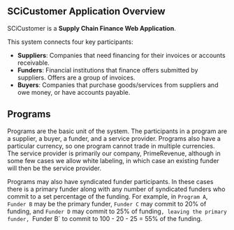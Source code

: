 ## SCiCustomer Application Overview
SCiCustomer is a **Supply Chain Finance Web Application**.

This system connects four key participants:
- **Suppliers**: Companies that need financing for their invoices or accounts receivable.
- **Funders**: Financial institutions that finance offers submitted by suppliers. Offers are a group of invoices.
- **Buyers**: Companies that purchase goods/services from suppliers and owe money, or have accounts payable.

## Programs
Programs are the basic unit of the system. The participants in a program are a supplier, a buyer, a funder, and a service provider. Programs also have a particular currency, so one program cannot trade in multiple currencies. The service provider is primarily our company, PrimeRevenue, although in some few cases we allow white labeling, in which case an existing funder will then be the service provider. 

Programs may also have syndicated funder participants. In these cases there is a primary funder along with any number of syndicated funders who commit to a set percentage of the funding. For example, in `Program A`, `Funder B` may be the primary funder, `Funder C` may commit to 20% of funding, and `Funder D` may commit to 25% of funding`, leaving the primary funder, `Funder B` to commit to 100 - 20 - 25 = 55% of the funding.
